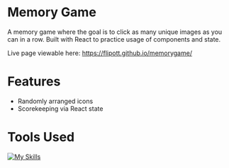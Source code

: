 # Memory Game

A memory game where the goal is to click as many unique images as you can in a row. Built with React to practice usage of components and state.

Live page viewable here: https://flipott.github.io/memorygame/

# Features
- Randomly arranged icons
- Scorekeeping via React state

# Tools Used
[![My Skills](https://skillicons.dev/icons?i=html,css,react)](https://skillicons.dev)
